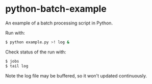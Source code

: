 # python-batch-example

An example of a batch processing script in Python.

Run with:
```bash
$ python example.py >! log &
```

Check status of the run with:
```bash
$ jobs
$ tail log
```
Note the log file may be buffered, so it won't updated continuously.

